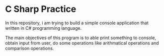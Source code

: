 # C Sharp Practice

In this repository, i am trying to build a simple console application that written in C# programming language.

The main objectives of this program is to able print something to console, obtain input from user, do some operations like arithmatical operations and comparison operations.
